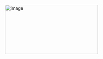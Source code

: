 <img width="299" height="159" alt="image" src="https://github.com/user-attachments/assets/7770a4f6-7433-4cca-897f-0aae811b8de4" />
